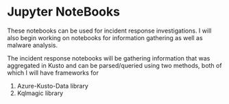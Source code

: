 # Jupyter NoteBooks

These notebooks can be used for incident response investigations. I will also begin working on notebooks for information gathering as well as malware analysis. 

The incident response notebooks will be gathering information that was aggregated in Kusto and can be parsed/queried using two methods, both of which I will have frameworks for
  1. Azure-Kusto-Data library
  2. Kqlmagic library
